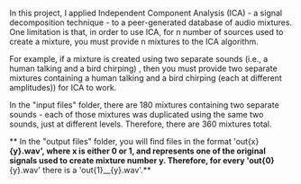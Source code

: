 In this project, I applied Independent Component Analysis (ICA) - a signal decomposition technique - to a peer-generated database
of audio mixtures. One limitation is that, in order to use ICA, for n number of sources used to create a mixture, you must provide n mixtures to the ICA algorithm. 

For example, if a mixture is created using two separate sounds (i.e., a human talking and a bird chirping) , then you must provide two separate mixtures containing a human talking and a bird chirping (each at different amplitudes)) for ICA to work.

In the "input files" folder, there are 180 mixtures containing two separate sounds - each of those mixtures was duplicated using the same two sounds, just at different levels. Therefore, there are 360 mixtures total.

**
In the "output files" folder, you will find files in the format 'out{x}__{y}.wav', where x is either 0 or 1, and represents one of the original signals used to create mixture number y. Therefore, for every 'out{0}__{y}.wav' there is a 'out{1}__{y}.wav'.**
